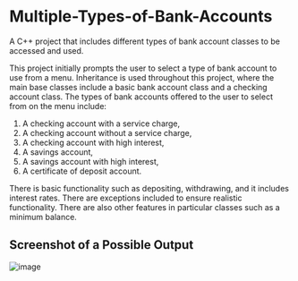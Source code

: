 # Multiple-Types-of-Bank-Accounts
A C++ project that includes different types of bank account classes to be accessed and used.

This project initially prompts the user to select a type of bank account to use from a menu.
Inheritance is used throughout this project, where the main base classes include a basic
bank account class and a checking account class. The types of bank accounts offered to the
user to select from on the menu include: 
1) A checking account with a service charge,
2) A checking account without a service charge,
3) A checking account with high interest,
4) A savings account,
5) A savings account with high interest,
6) A certificate of deposit account.

There is basic functionality such as depositing, withdrawing, and it includes interest rates. There 
are exceptions included to ensure realistic functionality. There are also other features
in particular classes such as a minimum balance.

## Screenshot of a Possible Output
![image](https://user-images.githubusercontent.com/95724102/208529298-3e8c7fc1-4f3e-4443-9fe7-cf341922b39d.png)
